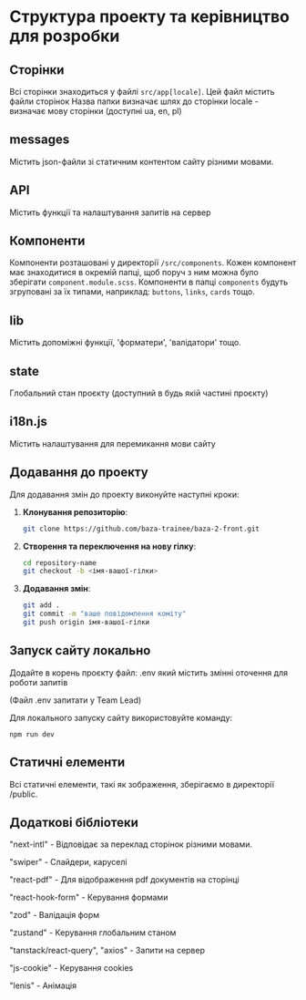 # Структура проекту та керівництво для розробки

## Сторінки

Всі сторінки знаходиться у файлі `src/app[locale]`. Цей файл містить файли сторінок
Назва папки визначає шлях до сторінки
locale - визначає мову сторінки (доступні ua, en, pl)

## messages

Містить json-файли зі статичним контентом сайту різними мовами.

## API

Містить функції та налаштування запитів на сервер

## Компоненти

Компоненти розташовані у директорії `/src/components`. Кожен компонент має знаходитися в окремій папці, щоб поруч з ним можна було зберігати `component.module.scss`. Компоненти в папці `components` будуть згруповані за їх типами, наприклад: `buttons`, `links`, `cards` тощо.

## lib

Містить допоміжні функції, 'форматери', 'валідатори' тощо.

## state

Глобальний стан проєкту (доступний в будь якій частині проєкту)

## i18n.js

Містить налаштування для перемикання мови сайту

## Додавання до проекту

Для додавання змін до проекту виконуйте наступні кроки:

1. **Клонування репозиторію**:

   ```bash
   git clone https://github.com/baza-trainee/baza-2-front.git

   ```

2. **Створення та переключення на нову гілку**:
   ```bash
   cd repository-name
   git checkout -b <імя-вашої-гілки>
   ```
3. **Додавання змін**:
   ```bash
   git add .
   git commit -m "ваше повідомлення коміту"
   git push origin імя-вашої-гілки
   ```

## Запуск сайту локально

Додайте в корень проєкту файл: .env який містить змінні оточення для роботи запитів 

(Файл .env запитати у Team Lead)

Для локального запуску сайту використовуйте команду:

```
npm run dev
```

## Статичні елементи

Всі статичні елементи, такі як зображення, зберігаємо в директорії /public.

## Додаткові бібліотеки

"next-intl" - Відповідає за переклад сторінок різними мовами.

"swiper" - Слайдери, каруселі

"react-pdf" - Для відображення pdf документів на сторінці

"react-hook-form" - Керування формами

"zod" - Валідація форм

"zustand" - Керування глобальним станом

"tanstack/react-query", "axios" - Запити на сервер

"js-cookie" - Керування cookies

"lenis" - Анімація

